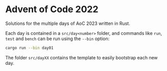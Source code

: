 # Advent of Code 2022

Solutions for the multiple days of AoC 2023 written in Rust.

Each day is contained in a `src/day<number>` folder, and commands like `run`, `test` and `bench` can be run using the `--bin` option:

```sh
cargo run --bin day01
```

The folder `src/dayXX` contains the template to easily bootstrap each new day.
